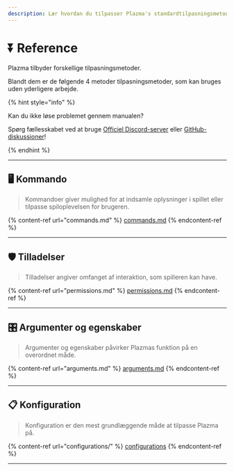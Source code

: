 ```yaml
---
description: Lær hvordan du tilpasser Plazma's standardtilpasningsmetoder.
---
```


# ⏬ Reference

Plazma tilbyder forskellige tilpasningsmetoder.

Blandt dem er de følgende 4 metoder tilpasningsmetoder, som kan bruges uden yderligere arbejde.

{% hint style="info" %}

Kan du ikke løse problemet gennem manualen?

Spørg fællesskabet ved at bruge [Officiel Discord-server](https://discord.gg/MmfC52K8A8) eller [GitHub-diskussioner](https://github.com/PlazmaMC/PlazmaBukkit/discussions)!

{% endhint %}

***

## 🖥️ Kommando <a href="#id-1" id="id-1"></a>

> Kommandoer giver mulighed for at indsamle oplysninger i spillet eller tilpasse spiloplevelsen for brugeren.

{% content-ref url="commands.md" %}
[commands.md](commands.md)
{% endcontent-ref %}

***

## 🛡️ Tilladelser <a href="#id-2" id="id-2"></a>

> Tilladelser angiver omfanget af interaktion, som spilleren kan have.

{% content-ref url="permissions.md" %}
[permissions.md](permissions.md)
{% endcontent-ref %}

***

## 🎛️ Argumenter og egenskaber <a href="#id-3" id="id-3"></a>

> Argumenter og egenskaber påvirker Plazmas funktion på en overordnet måde.

{% content-ref url="arguments.md" %}
[arguments.md](arguments.md)
{% endcontent-ref %}

***

## 📋 Konfiguration <a href="#id-4" id="id-4"></a>

> Konfiguration er den mest grundlæggende måde at tilpasse Plazma på.

{% content-ref url="configurations/" %}
[configurations](configurations/)
{% endcontent-ref %}

***
